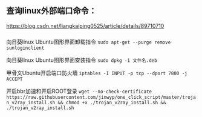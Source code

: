 ## 查询linux外部端口命令：

https://blog.csdn.net/liangkaiping0525/article/details/89710710

##### 

向日葵linux Ubuntu图形界面卸载指令
```sudo apt-get --purge remove sunloginclient```

向日葵linux Ubuntu图形界面安装指令
```sudo dpkg -i 文件名.deb```

甲骨文Ubuntu开启端口防火墙
```iptables -I INPUT -p tcp --dport 7800 -j ACCEPT```

开启bbr加速和开启ROOT登录
```wget --no-check-certificate https://raw.githubusercontent.com/jinwyp/one_click_script/master/trojan_v2ray_install.sh && chmod +x ./trojan_v2ray_install.sh && ./trojan_v2ray_install.sh```
